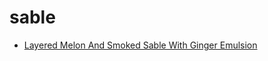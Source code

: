 # sable

 * [Layered Melon And Smoked Sable With Ginger Emulsion](index/l/layered-melon-and-smoked-sable-with-ginger-emulsion-243618.json)
